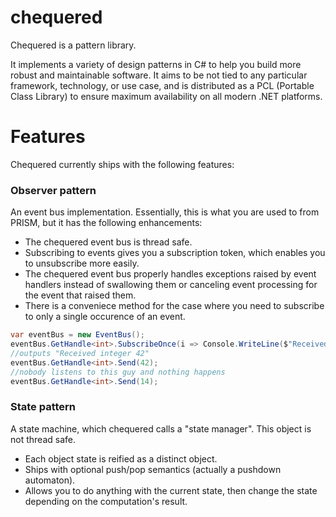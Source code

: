 # chequered
Chequered is a pattern library.

It implements a variety of design patterns in C# to help you build more robust and maintainable software. It aims to be not tied to any particular framework, technology, or use case, and is distributed as a PCL (Portable Class Library) to ensure maximum availability on all modern .NET platforms.

# Features
Chequered currently ships with the following features:

### Observer pattern
An event bus implementation. Essentially, this is what you are used to from PRISM, but it has the following enhancements:
* The chequered event bus is thread safe.
* Subscribing to events gives you a subscription token, which enables you to unsubscribe more easily.
* The chequered event bus properly handles exceptions raised by event handlers instead of swallowing them or canceling event processing for the event that raised them.
* There is a conveniece method for the case where you need to subscribe to only a single occurence of an event.

```csharp
var eventBus = new EventBus();
eventBus.GetHandle<int>.SubscribeOnce(i => Console.WriteLine($"Received integer {i}"));
//outputs "Received integer 42"
eventBus.GetHandle<int>.Send(42);
//nobody listens to this guy and nothing happens
eventBus.GetHandle<int>.Send(14);
```

### State pattern
A state machine, which chequered calls a "state manager". This object is not thread safe.
* Each object state is reified as a distinct object.
* Ships with optional push/pop semantics (actually a pushdown automaton).
* Allows you to do anything with the current state, then change the state depending on the computation's result.
